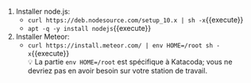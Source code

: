 1. Installer node.js:
   - `curl https://deb.nodesource.com/setup_10.x | sh -x`{{execute}}
   - `apt -q -y install nodejs`{{execute}}
1. Installer Meteor:
   - `curl https://install.meteor.com/ | env HOME=/root sh -x`{{execute}}<br/>💡 La partie `env HOME=/root` est spécifique à Katacoda; vous ne devriez pas en avoir besoin sur votre station de travail.

